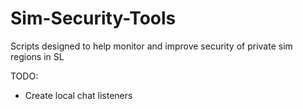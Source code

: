 # Sim-Security-Tools

Scripts designed to help monitor and improve security of private sim regions in SL

TODO:
* Create local chat listeners



